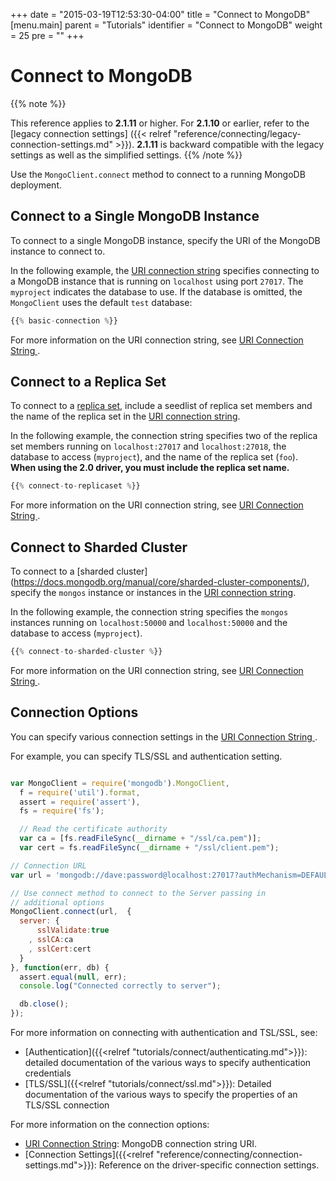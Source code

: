 +++
date = "2015-03-19T12:53:30-04:00"
title = "Connect to MongoDB"
[menu.main]
  parent = "Tutorials"
  identifier = "Connect to MongoDB"
  weight = 25
  pre = "<i class='fa'></i>"
+++

# Connect to MongoDB

{{% note %}}

This reference applies to **2.1.11** or higher. For **2.1.10** or
earlier, refer to the [legacy connection settings] ({{< relref
"reference/connecting/legacy-connection-settings.md" >}}). **2.1.11**
is backward compatible with the legacy settings as well as the
simplified settings. {{% /note %}}

Use the `MongoClient.connect` method to connect to a running MongoDB deployment.

## Connect to a Single MongoDB Instance

To connect to a single MongoDB instance, specify the URI of the MongoDB
instance to connect to.

In the following example, the
[URI connection string](https://docs.mongodb.org/manual/reference/connection-string/)
specifies connecting to a MongoDB instance that is running on
`localhost` using port `27017`. The `myproject` indicates the database
to use. If the database is omitted, the `MongoClient` uses the default `test` database:

```js
{{% basic-connection %}}
```

For more information on the URI connection string, see
[URI Connection String ](https://docs.mongodb.org/manual/reference/connection-string/).

## Connect to a Replica Set

To connect to a [replica set](https://docs.mongodb.org/manual/core/replication-introduction/),
include a seedlist of replica set members and the name of the replica set in the
[URI connection string](https://docs.mongodb.org/manual/reference/connection-string/).

In the following example, the connection string specifies two of the replica set members running on `localhost:27017` and `localhost:27018`, the database to access (`myproject`), and the name of the replica set (`foo`). **When using the 2.0 driver, you must include the replica set name.**

```js
{{% connect-to-replicaset %}}
```

For more information on the URI connection string, see
[URI Connection String ](https://docs.mongodb.org/manual/reference/connection-string/).

## Connect to Sharded Cluster

To connect to a [sharded cluster] (https://docs.mongodb.org/manual/core/sharded-cluster-components/), specify the `mongos` instance or instances in the [URI connection string](https://docs.mongodb.org/manual/reference/connection-string/).

In the following example, the connection string specifies the `mongos` instances running on `localhost:50000` and `localhost:50000` and the database to access (`myproject`).

```js
{{% connect-to-sharded-cluster %}}
```

For more information on the URI connection string, see
[URI Connection String ](https://docs.mongodb.org/manual/reference/connection-string/).

## Connection Options

You can specify various connection settings in the [URI Connection
String ](https://docs.mongodb.org/manual/reference/connection-string/).

For example, you can specify TLS/SSL and authentication setting.

```js

var MongoClient = require('mongodb').MongoClient,
  f = require('util').format,
  assert = require('assert'),
  fs = require('fs');

  // Read the certificate authority
  var ca = [fs.readFileSync(__dirname + "/ssl/ca.pem")];
  var cert = fs.readFileSync(__dirname + "/ssl/client.pem");

// Connection URL
var url = 'mongodb://dave:password@localhost:27017?authMechanism=DEFAULT&authSource=db&ssl=true"';

// Use connect method to connect to the Server passing in
// additional options
MongoClient.connect(url,  {
  server: {
      sslValidate:true
    , sslCA:ca
    , sslCert:cert
  }
}, function(err, db) {
  assert.equal(null, err);
  console.log("Connected correctly to server");

  db.close();
});

```

For more information on connecting with authentication and TSL/SSL, see:

- [Authentication]({{<relref "tutorials/connect/authenticating.md">}}): detailed documentation of the various ways to specify authentication credentials
- [TLS/SSL]({{<relref "tutorials/connect/ssl.md">}}): Detailed documentation of the various ways to specify the properties of an TLS/SSL connection

For more information on the connection options:

- [URI Connection String](https://docs.mongodb.org/manual/reference/connection-string/): MongoDB connection string URI.
- [Connection Settings]({{<relref "reference/connecting/connection-settings.md">}}): Reference on the driver-specific connection settings.
